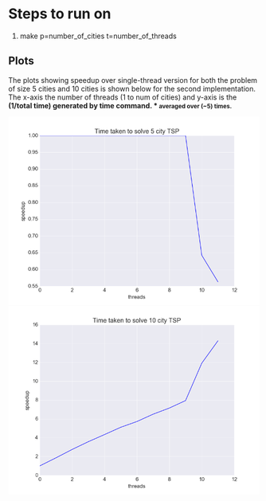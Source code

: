 # Steps to run on

1. make p=number_of_cities t=number_of_threads

## Plots
The plots showing speedup over single-thread version for both the  problem of size 5 cities and 10 cities is shown below for the second implementation. The x-axis the number of threads (1 to num of cities) and y-axis is the <b>(1/total time)<b> generated by time command. 
												*<small> averaged over (~5) times. <small>

![alt text](https://github.com/AK101111/parallel_tsp/blob/master/results/5_2.png "Speedup with 5 cities")
![alt text](https://github.com/AK101111/parallel_tsp/blob/master/results/10_2.png "Speedup with 10 cities")